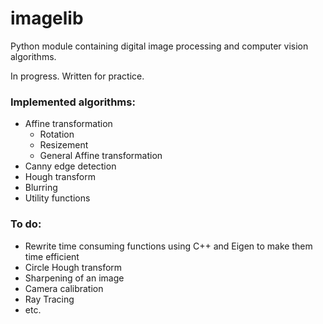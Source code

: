 # imagelib
<p>
Python module containing digital image processing and computer vision algorithms.
</p>

<p>
In progress. Written for practice.
</p>

### Implemented algorithms:
* Affine transformation
    * Rotation
    * Resizement
    * General Affine transformation
* Canny edge detection
* Hough transform
* Blurring
* Utility functions

### To do:
* Rewrite time consuming functions using C++ and Eigen to make them time efficient
* Circle Hough transform
* Sharpening of an image
* Camera calibration
* Ray Tracing
* etc.
